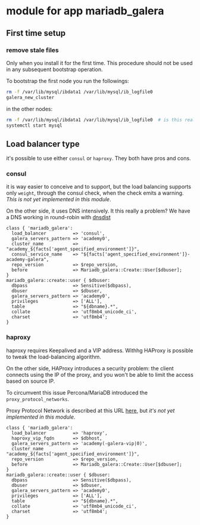 # module for app mariadb_galera

## First time setup

### remove stale files

Only when you install it for the first time. This procedure should not be used in any subsequent bootstrap operation.

To bootstrap the first node you run the followings:

```bash
rm -f /var/lib/mysql/ibdata1 /var/lib/mysql/ib_logfile0
galera_new_cluster
```

in the other nodes:

```bash
rm -f /var/lib/mysql/ibdata1 /var/lib/mysql/ib_logfile0  # is this really needed?
systemctl start mysql
```

## Load balancer type

it's possible to use either `consul` or `haproxy`. They both have pros and cons.

### consul

it is way easier to conceive and to support, but the load balancing supports only `weight`, through the consul check, when the check emits a warning. _This is not yet implemented in this module_.

On the other side, it uses DNS intensively. It this really a problem? We have a DNS working in round-robin with [dnsdist](https://dnsdist.org/)

```puppet
class { 'mariadb_galera':
  load_balancer          => 'consul',
  galera_servers_pattern => 'academy0',
  cluster_name           => "academy_${facts['agent_specified_environment']}",
  consul_service_name    => "${facts['agent_specified_environment']}-academy-galera",
  repo_version           => $repo_version,
  before                 => Mariadb_galera::Create::User[$dbuser];
}
mariadb_galera::create::user { $dbuser:
  dbpass                 => Sensitive($dbpass),
  dbuser                 => $dbuser,
  galera_servers_pattern => 'academy0',
  privileges             => ['ALL'],
  table                  => "${dbname}.*",
  collate                => 'utf8mb4_unicode_ci',
  charset                => 'utf8mb4';
}
```

### haproxy

haproxy requires Keepalived and a VIP address. Withhg HAProxy is possible to tweak the load-balancing algorithm.

On the other side, HAProxy introduces a security problem: the client connects using the IP of the proxy, and you won't be able to limit the access based on source IP.

To circumvent this issue Percona/MariaDB introduced the `proxy_protocol_networks`.

Proxy Protocol Network is described at this URL [here](https://mariadb.com/kb/en/proxy-protocol-support/), but _it's not yet implemented in this module_.

```puppet
class { 'mariadb_galera':
  load_balancer          => 'haproxy',
  haproxy_vip_fqdn       => $dbhost,
  galera_servers_pattern => 'academy(-galera-vip|0)',
  cluster_name           => "academy_${facts['agent_specified_environment']}",
  repo_version           => $repo_version,
  before                 => Mariadb_galera::Create::User[$dbuser];
}
mariadb_galera::create::user { $dbuser:
  dbpass                 => Sensitive($dbpass),
  dbuser                 => $dbuser,
  galera_servers_pattern => 'academy0',
  privileges             => ['ALL'],
  table                  => "${dbname}.*",
  collate                => 'utf8mb4_unicode_ci',
  charset                => 'utf8mb4';
}
```
